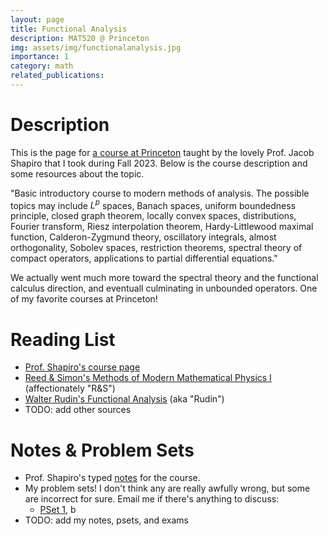```yaml
---
layout: page
title: Functional Analysis
description: MAT520 @ Princeton
img: assets/img/functionalanalysis.jpg
importance: 1
category: math
related_publications: 
---
```


# Description
This is the page for <a href="https://registrar.princeton.edu/course-offerings/course-details?term=1242&courseid=012150">a course at Princeton</a> taught by the lovely Prof. Jacob Shapiro that I took during Fall 2023. Below is the course description and some resources about the topic.

"Basic introductory course to modern methods of analysis. The possible topics may include $L^p$ spaces, Banach spaces, uniform boundedness principle, closed graph theorem, locally convex spaces, distributions, Fourier transform, Riesz interpolation theorem, Hardy-Littlewood maximal function, Calderon-Zygmund theory, oscillatory integrals, almost orthogonality, Sobolev spaces, restriction theorems, spectral theory of compact operators, applications to partial differential equations."

We actually went much more toward the spectral theory and the functional calculus direction, and eventuall culminating in unbounded operators. One of my favorite courses at Princeton!

# Reading List
- <a href="https://web.math.princetosn.edu/~shapiro/teaching.html">Prof. Shapiro's course page </a>
- <a href="http://www.astrosen.unam.mx/~aceves/Metodos/ebooks/reed_simon1.pdf">Reed & Simon's Methods of Modern Mathematical Physics I</a> (affectionately "R&S")
- <a href="https://59clc.files.wordpress.com/2012/08/functional-analysis-_-rudin-2th.pdf">Walter Rudin's Functional Analysis</a> (aka "Rudin")
- TODO: add other sources

# Notes & Problem Sets
- Prof. Shapiro's typed <a href="https://web.math.princeton.edu/~shapiro/PDFs/teaching/MAT520_fall_2023/MAT520_Lecture_Notes.pdf">notes</a> for the course.
- My problem sets! I don't think any are really awfully wrong, but some are incorrect for sure. Email me if there's anything to discuss:
    - <a href="functional_notes/ps1.pdf">PSet 1</a>, b
- TODO: add my notes, psets, and exams
